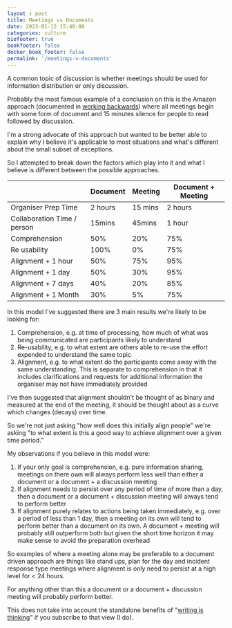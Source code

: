 ```yaml
---
layout : post
title: Meetings vs Documents
date: 2023-01-12 15:40:00
categories: culture
biofooter: true
bookfooter: false
docker_book_footer: false
permalink: '/meetings-v-documents'
---
```


A common topic of discussion is whether meetings should be used for information distribution or only discussion.

Probably the most famous example of a conclusion on this is the Amazon approach (documented in [working backwards](https://amzn.to/43pemPl)) where all meetings begin with some form of document and 15 minutes silence for people to read followed by discussion.

I'm a strong advocate of this approach but wanted to be better able to explain why I believe it's applicable to most situations and what's different about the small subset of exceptions.

So I attempted to break down the factors which play into it and what I believe is different between the possible approaches.

<!--more-->

| |Document|Meeting|Document + Meeting|
|--|--|--|--|
|Organiser Prep Time|2 hours|15 mins|2 hours|
|Collaboration Time / person|15mins|45mins|1 hour|
|Comprehension|50%|20%|75%|
|Re usability|100%|0%|75%|
|Alignment + 1 hour|50%|75%|95%|
|Alignment + 1 day|50%|30%|95%|
|Alignment + 7 days|40%|20%|85%|
|Alignment + 1 Month|30%|5%|75%|

In this model I've suggested there are 3 main results we're likely to be looking for:

1. Comprehension, e.g. at time of processing, how much of what was being communicated are participants likely to understand
2. Re-usability, e.g. to what extent are others able to re-use the effort expended to understand the same topic 
3. Alignment, e.g. to what extent do the participants come away with the same understanding. This is separate to comprehension in that it includes clarifications and requests for additional information the organiser may not have immediately provided

I've then suggested that alignment shouldn't be thought of as binary and measured at the end of the meeting, it should be thought about as a curve which changes (decays) over time. 

So we're not just asking "how well does this initially align people" we're asking "to what extent is this a good way to achieve alignment over a given time period."

My observations if you believe in this model were:

1. If your only goal is comprehension, e.g. pure information sharing, meetings  on there own will always perform less well than either a document or a document + a discussion meeting
2. If alignment needs to persist over any period of time of more than a day, then a document or a document + discussion meeting will always tend to perform better
3. If alignment purely relates to actions being taken immediately, e.g. over a period of less than 1 day, then a meeting on its own will tend to perform better than a document on its own. A document + meeting will probably still outperform both but given the short time horizon it may make sense to avoid the preparation overhead

So examples of where a meeting alone may be preferable to a document driven approach are things like stand ups, plan for the day and incident response type meetings where alignment is only need to persist at a high level for < 24 hours. 

For anything other than this a document or a document + discussion meeting will probably perform better.

This does not take into account the standalone benefits of "[writing is thinking](/writing-is-thinking)" if you subscribe to that view (I do).